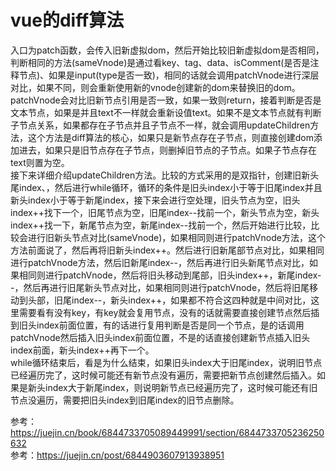 # vue的diff算法

入口为patch函数，会传入旧新虚拟dom，然后开始比较旧新虚拟dom是否相同，判断相同的方法(sameVnode)是通过看key、tag、data、isComment(是否是注释节点)、如果是input(type是否一致)，相同的话就会调用patchVnode进行深层对比，如果不同，则会重新使用新的vnode创建新的dom来替换旧的dom。  
patchVnode会对比旧新节点引用是否一致，如果一致则return，接着判断是否是文本节点，如果是并且text不一样就会重新设值text。如果不是文本节点就有判断子节点关系，如果都存在子节点并且子节点不一样，就会调用updateChildren方法，这个方法是diff算法的核心，如果只是新节点存在子节点，则直接创建dom添加进去，如果只是旧节点存在子节点，则删掉旧节点的子节点。如果子节点存在text则置为空。  
接下来详细介绍updateChildren方法。比较的方式采用的是双指针，创建旧新头尾index、，然后进行while循环，循环的条件是旧头index小于等于旧尾index并且新头index小于等于新尾index，接下来会进行空处理，旧头节点为空，旧头index++找下一个，旧尾节点为空，旧尾index--找前一个，新头节点为空，新头index++找一下，新尾节点为空，新尾index--找前一个，然后开始进行比较，比较会进行旧新头节点对比(sameVnode)，如果相同则进行patchVnode方法，这个方法前面说了，然后再将旧新头index++。然后进行旧新尾部节点对比，如果相同进行patchVnode方法，然后旧新尾index--，然后再进行旧头新尾节点对比，如果相同则进行patchVnode，然后将旧头移动到尾部，旧头index++，新尾index--，然后再进行旧尾新头节点对比，如果相同则进行patchVnode，然后将旧尾移动到头部，旧尾index--，新头index++，如果都不符合这四种就是中间对比，这里需要看有没有key，有key就会复用节点，没有的话就需要直接创建节点然后插到旧头index前面位置，有的话进行复用判断是否是同一个节点，是的话调用patchVnode然后插入旧头index前面位置，不是的话直接创建新节点插入旧头index前面，新头index++再下一个。  
while循环结束后，看是为什么结束，如果旧头index大于旧尾index，说明旧节点已经遍历完了，这时候可能还有新节点没有遍历，需要把新节点创建然后插入。如果是新头index大于新尾index，则说明新节点已经遍历完了，这时候可能还有旧节点没遍历，需要把旧头index到旧尾index的旧节点删除。  

参考：https://juejin.cn/book/6844733705089449991/section/6844733705236250632  
参考：https://juejin.cn/post/6844903607913938951  
